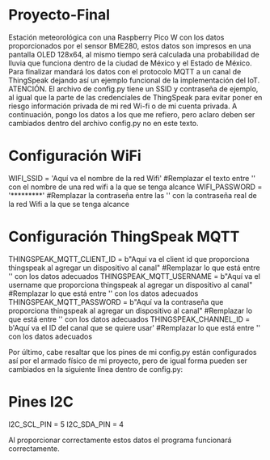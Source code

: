 # Proyecto-Final
Estación meteorológica con una Raspberry Pico W con los datos proporcionados por el sensor BME280, estos datos son impresos en una pantalla OLED 128x64, al mismo tiempo será calculada una probabilidad de lluvia que funciona dentro de la ciudad de México y el Estado de México. Para finalizar mandará los datos con el protocolo MQTT a un canal de ThingSpeak dejando así un ejemplo funcional de la implementación del IoT.  
ATENCIÓN. El archivo de config.py tiene un SSID y contraseña de ejemplo, al igual que la parte de las credenciales de ThingSpeak para evitar poner en riesgo información privada de mi red Wi-fi o de mi cuenta privada. A continuación, pongo los datos a los que me refiero, pero aclaro deben ser cambiados dentro del archivo config.py no en este texto.

# Configuración WiFi
WIFI_SSID = 'Aquí va el nombre de la red Wifi' #Remplazar el texto entre '' con el nombre de una red wifi a la que se tenga alcance 
WIFI_PASSWORD = '*********' #Remplazar la contraseña entre las '' con la contraseña real de la red Wifi a la que se tenga alcance

# Configuración ThingSpeak MQTT
THINGSPEAK_MQTT_CLIENT_ID = b"Aquí va el client id que proporciona thingspeak al agregar un dispositivo al canal" #Remplazar lo que está entre '' con los datos adecuados 
THINGSPEAK_MQTT_USERNAME = b"Aquí va el username que proporciona thingspeak al agregar un dispositivo al canal" #Remplazar lo que está entre '' con los datos adecuados 
THINGSPEAK_MQTT_PASSWORD = b"Aquí va la contraseña que proporciona thingspeak al agregar un dispositivo al canal" #Remplazar lo que está entre '' con los datos adecuados 
THINGSPEAK_CHANNEL_ID = b'Aquí va el ID del canal que se quiere usar' #Remplazar lo que está entre '' con los datos adecuados

Por último, cabe resaltar que los pines de mi config.py están configurados así por el armado físico de mi proyecto, pero de igual forma pueden ser cambiados en la siguiente línea dentro de config.py:

# Pines I2C
I2C_SCL_PIN = 5
I2C_SDA_PIN = 4

Al proporcionar correctamente estos datos el programa funcionará correctamente.
